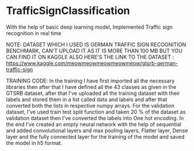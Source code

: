 # TrafficSignClassification
With the help of basic deep learning model, Implemented Traffic sign recognition in real time


NOTE: DATASET WHICH I USED IS GERMAN TRAFFIC SIGN RECOGNITION BENCHMARK, CAN'T UPLOAD IT AS IT IS MORE THAN 100 MB BUT YOU CAN FIND IT ON KAGGLE ALSO HERE'S THE LINK TO THE DATASET : https://www.kaggle.com/meowmeowmeowmeowmeow/gtsrb-german-traffic-sign

TRAINING CODE: In the training I have first imported all the necessary libraries then after that I have defined all the 43 classes as given in the GTSRB dataset, after that I've uploaded all the training dataset with their labels and stored them in a list called data and labels and after that converted both the lists in respective numpy arrays. For the validation dataset, I've used train test split function and taken 20 % of the dataset as validation dataset then I've converted the labels into One hot encoding. In the end I've created an empty neural network with the help of sequential and added convolutional layers and max pooling layers, Flatter layer, Dense layer and the fully connected layer for the training of the model and saved the model in h5 format.



